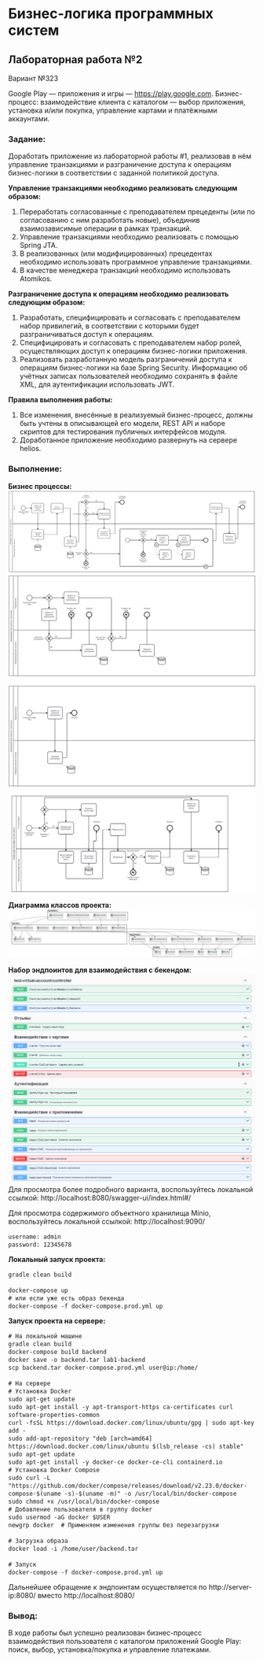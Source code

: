 # Бизнес-логика программных систем

## Лабораторная работа №2

Вариант №323

Google Play — приложения и игры — https://play.google.com. 
Бизнес-процесс: взаимодействие клиента с каталогом — выбор приложения, установка и/или покупка, управление картами и платёжными аккаунтами.

### Задание:

Доработать приложение из лабораторной работы #1, реализовав в нём управление транзакциями и разграничение доступа к операциям бизнес-логики в соответствии с заданной политикой доступа.

**Управление транзакциями необходимо реализовать следующим образом:**

1. Переработать согласованные с преподавателем прецеденты (или по согласованию с ним разработать новые), объединив взаимозависимые операции в рамках транзакций.
2. Управление транзакциями необходимо реализовать с помощью Spring JTA.
3. В реализованных (или модифицированных) прецедентах необходимо использовать программное управление транзакциями.
4. В качестве менеджера транзакций необходимо использовать Atomikos.

**Разграничение доступа к операциям необходимо реализовать следующим образом:**

1. Разработать, специфицировать и согласовать с преподавателем набор привилегий, в соответствии с которыми будет разграничиваться доступ к операциям.
2. Специфицировать и согласовать с преподавателем набор ролей, осуществляющих доступ к операциям бизнес-логики приложения.
3. Реализовать разработанную модель разграничений доступа к операциям бизнес-логики на базе Spring Security. Информацию об учётных записах пользователей необходимо сохранять в файле XML, для аутентификации использовать JWT.

**Правила выполнения работы:**

1. Все изменения, внесённые в реализуемый бизнес-процесс, должны быть учтены в описывающей его модели, REST API и наборе скриптов для тестирования публичных интерфейсов модуля.
2. Доработанное приложение необходимо развернуть на сервере helios.

### Выполнение:

**Бизнес процессы:** 
![img.png](diagram1.png)
![img.png](diagram2.png)
![img.png](diagram3.png)

**Диаграмма классов проекта:**
![img.png](diagram_of_classes.png)

**Набор эндпоинтов для взаимодействия с бекендом:**
![img.png](endpoints.png)
Для просмотра более подробного варианта, воспользуйтесь локальной ссылкой:
http://localhost:8080/swagger-ui/index.html#/

Для просмотра содержимого объектного хранилища Minio, воспользуйтесь локальной ссылкой:
http://localhost:9090/
```
username: admin
password: 12345678
```

**Локальный запуск проекта:** 
```
gradle clean build

docker-compose up
# или если уже есть образ бекенда
docker-compose -f docker-compose.prod.yml up
```

**Запуск проекта на сервере:**
```
# На локальной машине
gradle clean build
docker-compose build backend
docker save -o backend.tar lab1-backend
scp backend.tar docker-compose.prod.yml user@ip:/home/

# На сервере 
# Установка Docker
sudo apt-get update
sudo apt-get install -y apt-transport-https ca-certificates curl software-properties-common
curl -fsSL https://download.docker.com/linux/ubuntu/gpg | sudo apt-key add -
sudo add-apt-repository "deb [arch=amd64] https://download.docker.com/linux/ubuntu $(lsb_release -cs) stable"
sudo apt-get update
sudo apt-get install -y docker-ce docker-ce-cli containerd.io
# Установка Docker Compose
sudo curl -L "https://github.com/docker/compose/releases/download/v2.23.0/docker-compose-$(uname -s)-$(uname -m)" -o /usr/local/bin/docker-compose
sudo chmod +x /usr/local/bin/docker-compose
# Добавление пользователя в группу docker
sudo usermod -aG docker $USER
newgrp docker  # Применяем изменения группы без перезагрузки

# Загрузка образа
docker load -i /home/user/backend.tar

# Запуск
docker-compose -f docker-compose.prod.yml up
```
Дальнейшее обращение к эндпоинтам осуществляется по http://server-ip:8080/ вместо http://localhost:8080/

### Вывод:
В ходе работы был успешно реализован бизнес-процесс взаимодействия пользователя с каталогом приложений Google Play: поиск, выбор, установка/покупка и управление платежами.